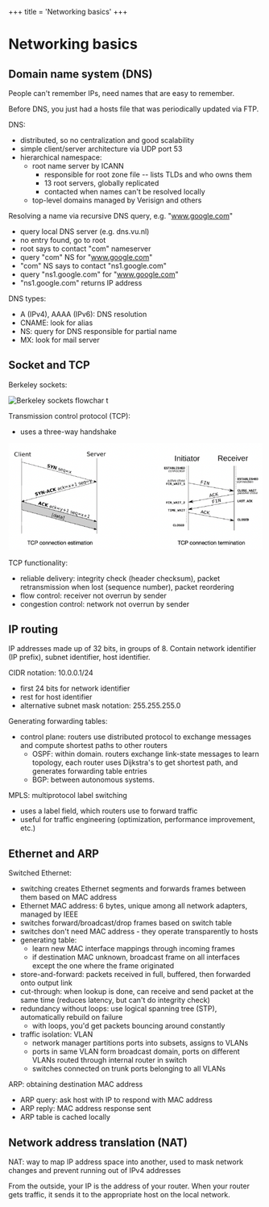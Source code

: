 +++
title = 'Networking basics'
+++

# Networking basics
## Domain name system (DNS)
People can't remember IPs, need names that are easy to remember.

Before DNS, you just had a hosts file that was periodically updated via FTP.

DNS:
- distributed, so no centralization and good scalability
- simple client/server architecture via UDP port 53
- hierarchical namespace:
  - root name server by ICANN
    - responsible for root zone file -- lists TLDs and who owns them
    - 13 root servers, globally replicated
    - contacted when names can't be resolved locally
  - top-level domains managed by Verisign and others

Resolving a name via recursive DNS query, e.g. "www.google.com"
- query local DNS server (e.g. dns.vu.nl)
- no entry found, go to root
- root says to contact "com" nameserver
- query "com" NS for "www.google.com"
- "com" NS says to contact "ns1.google.com"
- query "ns1.google.com" for "www.google.com"
- "ns1.google.com" returns IP address

DNS types:
- A (IPv4), AAAA (IPv6): DNS resolution
- CNAME: look for alias
- NS: query for DNS responsible for partial name
- MX: look for mail server

## Socket and TCP
Berkeley sockets:

![Berkeley sockets flowchar
t](berkeley-sockets.png)

Transmission control protocol (TCP):
- uses a three-way handshake

![TCP flow](tcp.png)

TCP functionality:
- reliable delivery: integrity check (header checksum), packet retransmission when lost (sequence number), packet reordering
- flow control: receiver not overrun by sender
- congestion control: network not overrun by sender

## IP routing
IP addresses made up of 32 bits, in groups of 8.
Contain network identifier (IP prefix), subnet identifier, host identifier.

CIDR notation: 10.0.0.1/24
- first 24 bits for network identifier
- rest for host identifier
- alternative subnet mask notation: 255.255.255.0

Generating forwarding tables:
- control plane: routers use distributed protocol to exchange messages and compute shortest paths to other routers
  - OSPF: within domain. routers exchange link-state messages to learn topology, each router uses Dijkstra's to get shortest path, and generates forwarding table entries
  - BGP: between autonomous systems.

MPLS: multiprotocol label switching
- uses a label field, which routers use to forward traffic
- useful for traffic engineering (optimization, performance improvement, etc.)

## Ethernet and ARP
Switched Ethernet:
- switching creates Ethernet segments and forwards frames between them based on MAC address
- Ethernet MAC address: 6 bytes, unique among all network adapters, managed by IEEE
- switches forward/broadcast/drop frames based on switch table
- switches don't need MAC address - they operate transparently to hosts
- generating table:
  - learn new MAC interface mappings through incoming frames
  - if destination MAC unknown, broadcast frame on all interfaces except the one where the frame originated
- store-and-forward: packets received in full, buffered, then forwarded onto output link
- cut-through: when lookup is done, can receive and send packet at the same time (reduces latency, but can't do integrity check)
- redundancy without loops: use logical spanning tree (STP), automatically rebuild on failure
  - with loops, you'd get packets bouncing around constantly
- traffic isolation: VLAN
  - network manager partitions ports into subsets, assigns to VLANs
  - ports in same VLAN form broadcast domain, ports on different VLANs routed through internal router in switch
  - switches connected on trunk ports belonging to all VLANs

ARP: obtaining destination MAC address
- ARP query: ask host with IP to respond with MAC address
- ARP reply: MAC address response sent
- ARP table is cached locally

## Network address translation (NAT)
NAT: way to map IP address space into another, used to mask network changes and prevent running out of IPv4 addresses

From the outside, your IP is the address of your router.
When your router gets traffic, it sends it to the appropriate host on the local network.
